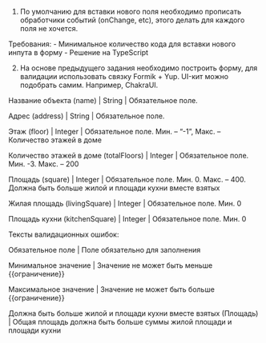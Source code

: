 1.  По умолчанию для вставки нового поля необходимо прописать обработчики событий (onChange, etc), этого делать для каждого поля не хочется.

Требования: - Минимальное количество кода для вставки нового инпута в форму - Решение на TypeScript

2. На основе предыдущего задания необходимо построить форму, для валидации использовать связку Formik + Yup. UI-кит можно подобрать самим. Например, ChakraUI.

Название объекта (name) | String | Обязательное поле.

Адрес (address) | String | Обязательное поле.

Этаж (floor) | Integer | Обязательное поле. Мин. – “-1”, Макс. – Количество этажей в доме

Количество этажей в доме (totalFloors) | Integer | Обязательное поле. Мин. -3. Макс. – 200

Площадь (square) | Integer | Обязательное поле. Мин. 0. Макс. – 400. Должна быть больше жилой и площади кухни вместе взятых

Жилая площадь (livingSquare) | Integer | Обязательное поле. Мин. 0

Площадь кухни (kitchenSquare) | Integer | Обязательное поле. Мин. 0



Тексты валидационных ошибок:

Обязательное поле | Поле обязательно для заполнения

Минимальное значение | Значение не может быть меньше {{ограничение}}

Максимальное значение | Значение не может быть больше {{ограничение}}

Должна быть больше жилой и площади кухни вместе взятых (Площадь) | Общая площадь должна быть больше суммы жилой площади и площади кухни
